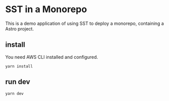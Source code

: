 # SST in a Monorepo
This is a demo application of using SST to deploy a monorepo, containing a Astro project.

## install
You need AWS CLI installed and configured.

`yarn install`

## run dev
`yarn dev`